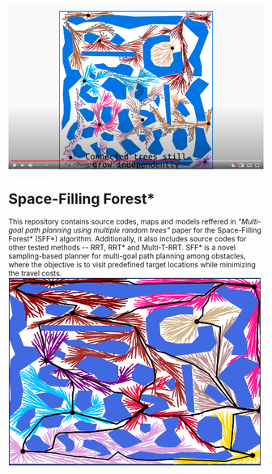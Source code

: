
[![IMAGE ALT TEXT HERE](./docs/sff-main.png)](https://youtu.be/UiyspTCz27Q)

# Space-Filling Forest*
This repository contains source codes, maps and models reffered in *"Multi-goal path planning using multiple random trees"* paper for the Space-Filling Forest* (SFF*) algorithm. Additionally, it also includes source codes for other tested methods -- RRT, RRT* and Multi-T-RRT. 
SFF* is a novel sampling-based planner for multi-goal path planning among obstacles, where the objective is to visit predefined target locations while minimizing the travel costs.   
![Expanded trees with computed path](./docs/sff-expansion.png)
